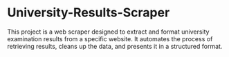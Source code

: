 # University-Results-Scraper

This project is a web scraper designed to extract and format university examination results from a specific website. It automates the process of retrieving results, cleans up the data, and presents it in a structured format.

